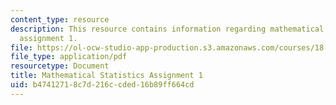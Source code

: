 ```yaml
---
content_type: resource
description: This resource contains information regarding mathematical statistics,
  assignment 1.
file: https://ol-ocw-studio-app-production.s3.amazonaws.com/courses/18-655-mathematical-statistics-spring-2016/b47412718c7d216ccded16b89ff664cd_MIT18_655S16_ProblemSet_1.pdf
file_type: application/pdf
resourcetype: Document
title: Mathematical Statistics Assignment 1
uid: b4741271-8c7d-216c-cded-16b89ff664cd
---
```

